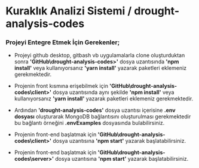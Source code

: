 # Kuraklık Analizi Sistemi / drought-analysis-codes

### Projeyi Entegre Etmek İçin Gerekenler;
- Projeyi github desktop, gitbash vb uygulamalarla clone oluşturduktan sonra **'GitHub\drought-analysis-codes>'** dosya uzantısında **'npm install'** veya kullanıyorsanız **'yarn install'** yazarak paketleri eklemeniz gerekmektedir.

- Projenin front kısmına erişebilmek için  **'GitHub\drought-analysis-codes\client>'** dosya uzantısında aynı şekilde **'npm install'** veya kullanıyorsanız **'yarn install'** yazarak paketleri eklemeniz gerekmektedir.

- Ardından **'drought-analysis-codes'** dosya uzantısı içerisine **.env dosyası** oluşturarak MongoDB bağlantısını oluşturulması gerekmektedir bu bağlantı örneğini **.envExamples** dosyasında bulabilirsiniz.

- Projenin front-end başlatmak için **'GitHub\drought-analysis-codes\client>'** dosya uzantısına **'npm start'** yazarak başlatabilirsiniz.

- Projenin front-end başlatmak için **'GitHub\drought-analysis-codes\server>'** dosya uzantısına **'npm start'** yazarak başlatabilirsiniz.
